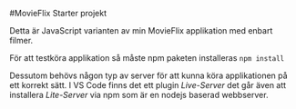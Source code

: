 #MovieFlix Starter projekt

Detta är JavaScript varianten av min MovieFlix applikation med enbart filmer.

För att testköra applikation så måste npm paketen installeras
`npm install`

Dessutom behövs någon typ av server för att kunna köra applikationen på ett korrekt sätt.
I VS Code finns det ett plugin *Live-Server* det går även att installera *Lite-Server* via npm som är en nodejs baserad webbserver.